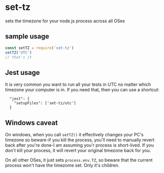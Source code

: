 # set-tz
sets the timezone for your node.js process across all OSes

## sample usage
```javascript
const setTZ = require('set-tz')
setTZ('UTC')
// that's it

```

## Jest usage

It is very common you want to run all your tests in UTC no matter which timezone your computer is in. If you need that, then you can use a shortcut:

```
  "jest": {
    "setupFiles": ['set-tz/utc']
  }
```

## Windows caveat
On windows, when you call `setTZ()` it effectively changes your PC's timezone so beware-if you kill the process, you'll need to manually revert back after you're done-I am assuming you'r process is short-lived. If you don't kill your process, it will revert your original timezone back for you.

On all other OSes, it just sets `process.env.TZ`, so beware that the current process won't have the timezome set. Only it's children.

